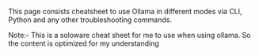 This page consists cheatsheet to use Ollama in different modes via CLI, Python and any other troubleshooting commands.

Note:- This is a soloware cheat sheet for me to use when using ollama. So the content is optimized for my understanding

